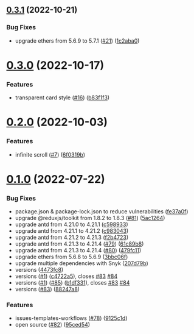 ## [0.3.1](https://github.com/CryptoverseWeb3/CryptoverseWeb3.com/compare/v0.3.0...v0.3.1) (2022-10-21)


### Bug Fixes

* upgrade ethers from 5.6.9 to 5.7.1 ([#21](https://github.com/CryptoverseWeb3/CryptoverseWeb3.com/issues/21)) ([1c2aba0](https://github.com/CryptoverseWeb3/CryptoverseWeb3.com/commit/1c2aba0e526b066845b6d75f3d984b7085f26ba8))



# [0.3.0](https://github.com/CryptoverseWeb3/CryptoverseWeb3.com/compare/v0.2.0...v0.3.0) (2022-10-17)


### Features

* transparent card style ([#16](https://github.com/CryptoverseWeb3/CryptoverseWeb3.com/issues/16)) ([b83f1f3](https://github.com/CryptoverseWeb3/CryptoverseWeb3.com/commit/b83f1f38c9ce8325191d6c8568ad0221471326a9))



# [0.2.0](https://github.com/CryptoverseWeb3/CryptoverseWeb3.com/compare/v0.1.0...v0.2.0) (2022-10-03)


### Features

* infinite scroll ([#7](https://github.com/CryptoverseWeb3/CryptoverseWeb3.com/issues/7)) ([6f0319b](https://github.com/CryptoverseWeb3/CryptoverseWeb3.com/commit/6f0319b0da3d99082d373dfacf23c66e451ee329))



# [0.1.0](https://github.com/CryptoverseWeb3/CryptoverseWeb3.com/compare/c598933d3802bb92effa34e5f039c2c58b6c9849...v0.1.0) (2022-07-22)


### Bug Fixes

* package.json & package-lock.json to reduce vulnerabilities ([fe37a0f](https://github.com/CryptoverseWeb3/CryptoverseWeb3.com/commit/fe37a0f417fb32127973cef34bb1a5d700889e74))
* upgrade @reduxjs/toolkit from 1.8.2 to 1.8.3 ([#81](https://github.com/CryptoverseWeb3/CryptoverseWeb3.com/issues/81)) ([5ac1264](https://github.com/CryptoverseWeb3/CryptoverseWeb3.com/commit/5ac12642b6937c88ccddce6cf12e8da101a91285))
* upgrade antd from 4.21.0 to 4.21.1 ([c598933](https://github.com/CryptoverseWeb3/CryptoverseWeb3.com/commit/c598933d3802bb92effa34e5f039c2c58b6c9849))
* upgrade antd from 4.21.1 to 4.21.2 ([c983043](https://github.com/CryptoverseWeb3/CryptoverseWeb3.com/commit/c9830439d7e7b2d2ca759a703831de16ad579723))
* upgrade antd from 4.21.2 to 4.21.3 ([f2b4723](https://github.com/CryptoverseWeb3/CryptoverseWeb3.com/commit/f2b472318d329bd230ed32c033bf6f628c059f05))
* upgrade antd from 4.21.3 to 4.21.4 ([#79](https://github.com/CryptoverseWeb3/CryptoverseWeb3.com/issues/79)) ([61c89b8](https://github.com/CryptoverseWeb3/CryptoverseWeb3.com/commit/61c89b85fb25f797690f3e7ca6eb9ad9312b1051))
* upgrade antd from 4.21.3 to 4.21.4 ([#80](https://github.com/CryptoverseWeb3/CryptoverseWeb3.com/issues/80)) ([479fc11](https://github.com/CryptoverseWeb3/CryptoverseWeb3.com/commit/479fc113363115acd659b678465bd4c9c9a8610a))
* upgrade ethers from 5.6.8 to 5.6.9 ([3bbc06f](https://github.com/CryptoverseWeb3/CryptoverseWeb3.com/commit/3bbc06f5088974f1b95664c1f8a6ec4fcf9a4eff))
* upgrade multiple dependencies with Snyk ([207d79b](https://github.com/CryptoverseWeb3/CryptoverseWeb3.com/commit/207d79b7a4651239e815036645cd8912e2cb48f8))
* versions ([4473fc8](https://github.com/CryptoverseWeb3/CryptoverseWeb3.com/commit/4473fc837a89c2f790120a42d2833a48b171cc4d))
* versions ([#1](https://github.com/CryptoverseWeb3/CryptoverseWeb3.com/issues/1)) ([c4722a5](https://github.com/CryptoverseWeb3/CryptoverseWeb3.com/commit/c4722a50b3ed5658991ef0a3a2ff9054719d3746)), closes [#83](https://github.com/CryptoverseWeb3/CryptoverseWeb3.com/issues/83) [#84](https://github.com/CryptoverseWeb3/CryptoverseWeb3.com/issues/84)
* versions ([#1](https://github.com/CryptoverseWeb3/CryptoverseWeb3.com/issues/1)) ([#85](https://github.com/CryptoverseWeb3/CryptoverseWeb3.com/issues/85)) ([b1df331](https://github.com/CryptoverseWeb3/CryptoverseWeb3.com/commit/b1df3316214534531551fb75c66e064d30ccb4d6)), closes [#83](https://github.com/CryptoverseWeb3/CryptoverseWeb3.com/issues/83) [#84](https://github.com/CryptoverseWeb3/CryptoverseWeb3.com/issues/84)
* versions ([#83](https://github.com/CryptoverseWeb3/CryptoverseWeb3.com/issues/83)) ([88247a8](https://github.com/CryptoverseWeb3/CryptoverseWeb3.com/commit/88247a8d3c7fad4bf96b5837b7cd20ab0e5cfb19))


### Features

* issues-templates-workflows ([#78](https://github.com/CryptoverseWeb3/CryptoverseWeb3.com/issues/78)) ([9125c1d](https://github.com/CryptoverseWeb3/CryptoverseWeb3.com/commit/9125c1d49fe481c2d30f5352c583cf13b998a4ba))
* open source ([#82](https://github.com/CryptoverseWeb3/CryptoverseWeb3.com/issues/82)) ([95ced54](https://github.com/CryptoverseWeb3/CryptoverseWeb3.com/commit/95ced540f84ffb4d08ddb8924b44ffb46a2dcb4f))



